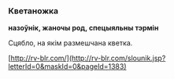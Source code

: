 ### Кветаножка
**назоўнік, жаночы род, спецыяльны тэрмін**

Сцябло, на якім размешчана кветка.

<a rel="author">[http://rv-blr.com/](http://rv-blr.com/slounik.jsp?letterId=0&maskId=0&pageId=1383)</a>

